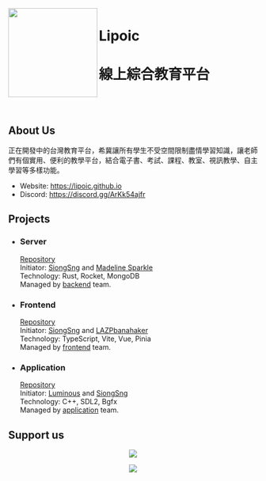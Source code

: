 <a href="https://lipoic.github.io">
  <img src="https://raw.githubusercontent.com/Lipoic/.github/main/images/Lipoic_Logo.svg" align="left" width="180px"/>
</a>

# Lipoic
# 線上綜合教育平台

<br></br>


## About Us
正在開發中的台灣教育平台，希冀讓所有學生不受空間限制盡情學習知識，讓老師們有個實用、便利的教學平台，結合電子書、考試、課程、教室、視訊教學、自主學習等多樣功能。

* Website: https://lipoic.github.io
* Discord: https://discord.gg/ArKk54ajfr

## Projects
* ### Server
  [Repository](https://github.com/Lipoic/Lipoic-Server)  
  Initiator:  [SiongSng](https://github.com/SiongSng) and [Madeline Sparkle](https://mg138.github.io)  
  Technology: Rust, Rocket, MongoDB  
  Managed by [backend](https://github.com/orgs/Lipoic/teams/backend) team.
* ### Frontend
  [Repository](https://github.com/Lipoic/Lipoic-Frontend)  
  Initiator: [SiongSng](https://github.com/SiongSng) and [LAZPbanahaker](https://github.com/banahaker)  
  Technology: TypeScript, Vite, Vue, Pinia  
  Managed by [frontend](https://github.com/orgs/Lipoic/teams/frontend) team.
* ### Application
  [Repository](https://github.com/Lipoic/Lipoic-Application)  
  Initiator: [Luminous](https://github.com/Luminous-Coder) and [SiongSng](https://github.com/SiongSng)   
  Technology: C++, SDL2, Bgfx  
  Managed by [application](https://github.com/orgs/Lipoic/teams/application) team.

## Support us
<a href="https://ko-fi.com/X8X376PDR">
  <p align="center"><img src="https://raw.githubusercontent.com/Lipoic/.github/main/images/support_us_on_ko-fi.svg" ></p>
  <p align="center"><img src="https://raw.githubusercontent.com/Lipoic/.github/main/images/support_us_on_ko-fi_tw.svg" ></p>  
</a>
